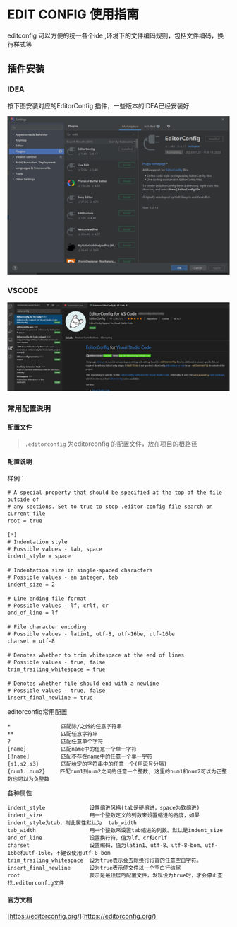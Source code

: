 # EDIT CONFIG 使用指南

editconfig 可以方便的统一各个ide ,环境下的文件编码规则，包括文件编码，换行样式等

## 插件安装

### IDEA

按下图安装对应的EditorConfig 插件，一些版本的IDEA已经安装好

![image-20201125095015632](images/EditConfig/image-20201125095015632.png)

### VSCODE

![image-20201125095432011](images/EditConfig/image-20201125095432011.png)

### 常用配置说明

#### 配置文件

> `.editorconfig` 为editorconfig 的配置文件，放在项目的根路径  

#### 配置说明

样例：

```properties
# A special property that should be specified at the top of the file outside of
# any sections. Set to true to stop .editor config file search on current file
root = true

[*]
# Indentation style
# Possible values - tab, space
indent_style = space

# Indentation size in single-spaced characters
# Possible values - an integer, tab
indent_size = 2

# Line ending file format
# Possible values - lf, crlf, cr
end_of_line = lf

# File character encoding
# Possible values - latin1, utf-8, utf-16be, utf-16le
charset = utf-8

# Denotes whether to trim whitespace at the end of lines
# Possible values - true, false
trim_trailing_whitespace = true

# Denotes whether file should end with a newline
# Possible values - true, false
insert_final_newline = true
```

 editorconfig常用配置

```properties
*                匹配除/之外的任意字符串
**               匹配任意字符串
?                匹配任意单个字符
[name]           匹配name中的任意一个单一字符
[!name]          匹配不存在name中的任意一个单一字符
{s1,s2,s3}       匹配给定的字符串中的任意一个(用逗号分隔) 
{num1..num2}   　匹配num1到num2之间的任意一个整数, 这里的num1和num2可以为正整数也可以为负整数
```

各种属性

```properties
indent_style              设置缩进风格(tab是硬缩进，space为软缩进)
indent_size               用一个整数定义的列数来设置缩进的宽度，如果indent_style为tab，则此属性默认为  tab_width
tab_width                 用一个整数来设置tab缩进的列数。默认是indent_size
end_of_line               设置换行符，值为lf、cr和crlf
charset                   设置编码，值为latin1、utf-8、utf-8-bom、utf-16be和utf-16le，不建议使用utf-8-bom
trim_trailing_whitespace  设为true表示会去除换行行首的任意空白字符。
insert_final_newline      设为true表示使文件以一个空白行结尾
root        　　　         表示是最顶层的配置文件，发现设为true时，才会停止查找.editorconfig文件  
```

#### 官方文档

[https://editorconfig.org/](https://editorconfig.org/)


